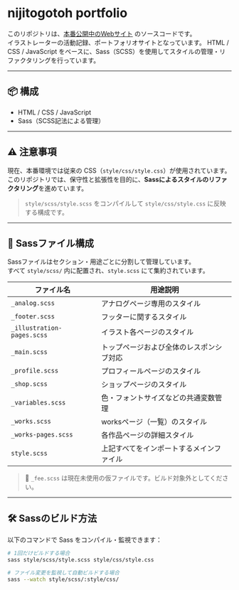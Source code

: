 # nijitogotoh portfolio

このリポジトリは、[本番公開中のWebサイト](https://kazehitotsukami.com/) のソースコードです。  
イラストレーターの活動記録、ポートフォリオサイトとなっています。
HTML / CSS / JavaScript をベースに、Sass（SCSS）を使用してスタイルの管理・リファクタリングを行っています。

---

## 📦 構成

- HTML / CSS / JavaScript
- Sass（SCSS記法による管理）

---

## ⚠️ 注意事項

現在、本番環境では従来の CSS（`style/css/style.css`）が使用されています。  
このリポジトリでは、保守性と拡張性を目的に、**Sassによるスタイルのリファクタリング**を進めています。

> `style/scss/style.scss` をコンパイルして `style/css/style.css` に反映する構成です。

---

## 🎨 Sassファイル構成

Sassファイルはセクション・用途ごとに分割して管理しています。  
すべて `style/scss/` 内に配置され、`style.scss` にて集約されています。

| ファイル名                    | 用途説明                             |
|-----------------------------|--------------------------------------|
| `_analog.scss`              | アナログページ専用のスタイル         |
| `_footer.scss`              | フッターに関するスタイル             |
| `_illustration-pages.scss`  | イラスト各ページのスタイル           |
| `_main.scss`                | トップページおよび全体のレスポンシブ対応 |
| `_profile.scss`             | プロフィールページのスタイル         |
| `_shop.scss`                | ショップページのスタイル             |
| `_variables.scss`           | 色・フォントサイズなどの共通変数管理 |
| `_works.scss`               | worksページ（一覧）のスタイル       |
| `_works-pages.scss`         | 各作品ページの詳細スタイル           |
| `style.scss`                | 上記すべてをインポートするメインファイル |

> 🔸 `_fee.scss` は現在未使用の仮ファイルです。ビルド対象外としてください。

---

## 🛠️ Sassのビルド方法

以下のコマンドで Sass をコンパイル・監視できます：

```bash
# 1回だけビルドする場合
sass style/scss/style.scss style/css/style.css

# ファイル変更を監視して自動ビルドする場合
sass --watch style/scss/:style/css/
